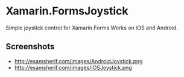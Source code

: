 # Xamarin.FormsJoystick
Simple joystick control for Xamarin.Forms
Works on iOS and Android.

## Screenshots
* http://esamsherif.com/images/AndroidJoystick.png
* http://esamsherif.com/images/iOSJoystick.png 
